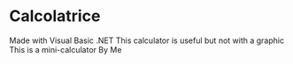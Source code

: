 # Calcolatrice

Made with Visual Basic .NET
This calculator is useful but not with a graphic
This is a mini-calculator
By Me
